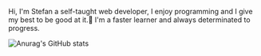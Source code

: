 Hi, I'm Stefan a self-taught web developer, 
I enjoy programming and I give my best to be good at it.🦾 
I'm a faster learner and always determinated to progress.

![Anurag's GitHub stats](https://github-readme-stats.vercel.app/api?username=jucastefan&show_icons=true&theme=dracula)

